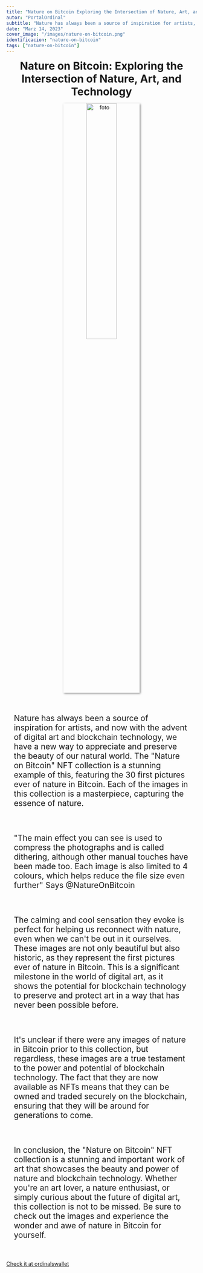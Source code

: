 ```yaml
---
title: "Nature on Bitcoin Exploring the Intersection of Nature, Art, and Technology"
autor: "PortalOrdinal"
subtitle: "Nature has always been a source of inspiration for artists, and now with the advent of digital art and blockchain technology, we have a new way to appreciate and preserve the beauty of our natural world. The Nature on Bitcoin NFT collection is a stunning example of this, featuring the 30 first pictures ever of nature in Bitcoin. Each of the images in this collection is a...."
date: "Marz 14, 2023"
cover_image: "/images/nature-on-bitcoin.png"
identificacion: "nature-on-bitcoin"
tags: ["nature-on-bitcoin"]
---
```


<p align="center">
  <span style="font-size: 2em;"><b>Nature on Bitcoin: Exploring the Intersection of Nature, Art, and Technology</b></span>
</p>

<p align="center">
  <img src="/images/nature-on-bitcoin.png" alt="foto" style="box-shadow: 2px 2px 5px rgba(0,0,0,0.5); width:40%; height:40%;">
</p>

<div style="font-size: 1.5em; padding:20px">
<p>Nature has always been a source of inspiration for artists, and now with the advent of digital art and blockchain technology, we have a new way to appreciate and preserve the beauty of our natural world. The "Nature on Bitcoin" NFT collection is a stunning example of this, featuring the 30 first pictures ever of nature in Bitcoin. Each of the images in this collection is a masterpiece, capturing the essence of nature.</p>
<br>
<p>"The main effect you can see is used to compress the photographs and is called dithering, although other manual touches have been made too. Each image is also limited to 4 colours, which helps reduce the file size even further" Says @NatureOnBitcoin</p>
<br>
<p>The calming and cool sensation they evoke is perfect for helping us reconnect with nature, even when we can't be out in it ourselves. These images are not only beautiful but also historic, as they represent the first pictures ever of nature in Bitcoin. This is a significant milestone in the world of digital art, as it shows the potential for blockchain technology to preserve and protect art in a way that has never been possible before.</p>
<br>
<p>It's unclear if there were any images of nature in Bitcoin prior to this collection, but regardless, these images are a true testament to the power and potential of blockchain technology. The fact that they are now available as NFTs means that they can be owned and traded securely on the blockchain, ensuring that they will be around for generations to come.</p>
<br>
<p>In conclusion, the "Nature on Bitcoin" NFT collection is a stunning and important work of art that showcases the beauty and power of nature and blockchain technology. Whether you're an art lover, a nature enthusiast, or simply curious about the future of digital art, this collection is not to be missed. Be sure to check out the images and experience the wonder and awe of nature in Bitcoin for yourself.
</p>
</div>

<a href="https://ordinalswallet.com/collection/nature-on-bitcoin" target="_blank">Check it at ordinalswallet</a>